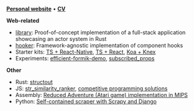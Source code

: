 [**Personal website**](https://resolritter.vercel.app) • [**CV**](https://resolritter.vercel.app/cv)

**Web-related**

- [library](https://github.com/resolritter/library): Proof-of-concept implementation of a full-stack application showcasing an actor system in Rust
- [hooker](https://github.com/resolritter/hooker): Framework-agnostic implementation of component hooks
- Starter kits: [TS + React-Native](https://github.com/resolritter/ts-react-native-starter), [TS + React](https://github.com/resolritter/react-ts-starter), [Koa + Knex](https://github.com/resolritter/koa-knex-starter)
- Experiments: [efficient-formik-demo](https://github.com/resolritter/efficient-formik-demo), [subscribed_props](https://github.com/resolritter/subscribed_props)

**Other**

- Rust: [structout](https://github.com/resolritter/structout)
- JS: [str_similarity_ranker](https://github.com/resolritter/str_similarity_ranker), [competitive programming solutions](https://github.com/resolritter/algorithms/tree/master/js)
- Assembly: [Reduced Adventure (Atari game) implementation in MIPS](https://github.com/resolritter/MIPS-Mars-Game)
- Python: [Self-contained scraper with Scrapy and Django](https://github.com/resolritter/webscraper-news-portal) 

